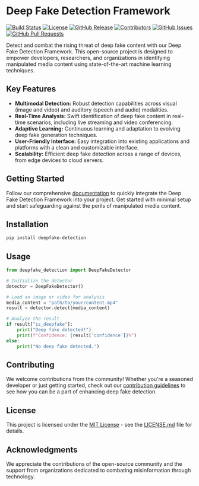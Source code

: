 
# Deep Fake Detection Framework

[![Build Status](https://img.shields.io/github/workflow/status/your-username/deep-fake-detection/CI?style=flat-square)](https://github.com/your-username/deep-fake-detection/actions)
[![License](https://img.shields.io/github/license/your-username/deep-fake-detection?style=flat-square)](LICENSE.md)
[![GitHub Release](https://img.shields.io/github/release/your-username/deep-fake-detection?style=flat-square)](https://github.com/your-username/deep-fake-detection/releases)
[![Contributors](https://img.shields.io/github/contributors/your-username/deep-fake-detection?style=flat-square)](https://github.com/your-username/deep-fake-detection/graphs/contributors)
[![GitHub Issues](https://img.shields.io/github/issues/your-username/deep-fake-detection?style=flat-square)](https://github.com/your-username/deep-fake-detection/issues)
[![GitHub Pull Requests](https://img.shields.io/github/issues-pr/your-username/deep-fake-detection?style=flat-square)](https://github.com/your-username/deep-fake-detection/pulls)

Detect and combat the rising threat of deep fake content with our Deep Fake Detection Framework. This open-source project is designed to empower developers, researchers, and organizations in identifying manipulated media content using state-of-the-art machine learning techniques.

## Key Features

- **Multimodal Detection:** Robust detection capabilities across visual (image and video) and auditory (speech and audio) modalities.
- **Real-Time Analysis:** Swift identification of deep fake content in real-time scenarios, including live streaming and video conferencing.
- **Adaptive Learning:** Continuous learning and adaptation to evolving deep fake generation techniques.
- **User-Friendly Interface:** Easy integration into existing applications and platforms with a clean and customizable interface.
- **Scalability:** Efficient deep fake detection across a range of devices, from edge devices to cloud servers.

## Getting Started

Follow our comprehensive [documentation](link-to-docs) to quickly integrate the Deep Fake Detection Framework into your project. Get started with minimal setup and start safeguarding against the perils of manipulated media content.

## Installation

```bash
pip install deepfake-detection
```

## Usage

```python
from deepfake_detection import DeepFakeDetector

# Initialize the detector
detector = DeepFakeDetector()

# Load an image or video for analysis
media_content = "path/to/your/content.mp4"
result = detector.detect(media_content)

# Analyze the result
if result["is_deepfake"]:
    print("Deep fake detected!")
    print(f"Confidence: {result['confidence']}%")
else:
    print("No deep fake detected.")
```

## Contributing

We welcome contributions from the community! Whether you're a seasoned developer or just getting started, check out our [contribution guidelines](link-to-contributing) to see how you can be a part of enhancing deep fake detection.

## License

This project is licensed under the [MIT License](link-to-license) - see the [LICENSE.md](link-to-license-file) file for details.

## Acknowledgments

We appreciate the contributions of the open-source community and the support from organizations dedicated to combating misinformation through technology.
```

